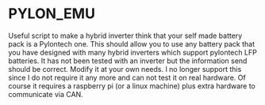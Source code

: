 # PYLON_EMU
Useful script to make a hybrid inverter think that your self made battery pack is a Pylontech one. This should allow you to use any battery pack that you have designed with many hybrid inverters which support pylontech LFP batteries. It has not been tested with an inverter but the information send should be correct. Modify it at your own needs. I no longer support this since I do not require it any more and can not test it on real hardware. Of course it requires a raspberry pi (or a linux machine) plus extra hardware to communicate via CAN.
